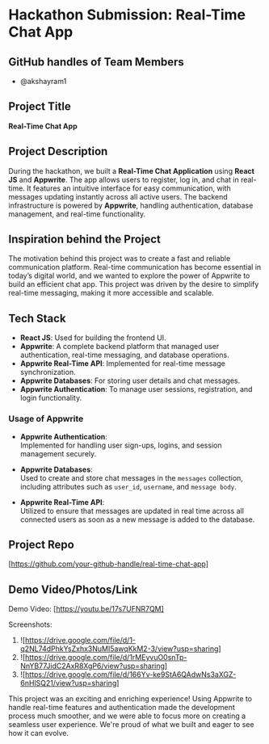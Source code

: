 # Hackathon Submission: Real-Time Chat App

## GitHub handles of Team Members  
- @akshayram1

## Project Title  
**Real-Time Chat App**

## Project Description    
During the hackathon, we built a **Real-Time Chat Application** using **React JS** and **Appwrite**. The app allows users to register, log in, and chat in real-time. It features an intuitive interface for easy communication, with messages updating instantly across all active users. The backend infrastructure is powered by **Appwrite**, handling authentication, database management, and real-time functionality.

## Inspiration behind the Project  
The motivation behind this project was to create a fast and reliable communication platform. Real-time communication has become essential in today’s digital world, and we wanted to explore the power of Appwrite to build an efficient chat app. This project was driven by the desire to simplify real-time messaging, making it more accessible and scalable.

## Tech Stack    
- **React JS**: Used for building the frontend UI.
- **Appwrite**: A complete backend platform that managed user authentication, real-time messaging, and database operations.
- **Appwrite Real-Time API**: Implemented for real-time message synchronization.
- **Appwrite Databases**: For storing user details and chat messages.
- **Appwrite Authentication**: To manage user sessions, registration, and login functionality.

### Usage of Appwrite
- **Appwrite Authentication**:  
  Implemented for handling user sign-ups, logins, and session management securely.
  
- **Appwrite Databases**:  
  Used to create and store chat messages in the `messages` collection, including attributes such as `user_id`, `username`, and `message body`.

- **Appwrite Real-Time API**:  
  Utilized to ensure that messages are updated in real time across all connected users as soon as a new message is added to the database.

## Project Repo  
[https://github.com/your-github-handle/real-time-chat-app]
## Demo Video/Photos/Link  
Demo Video: [https://youtu.be/17s7UFNR7QM]

Screenshots:  
1. ![https://drive.google.com/file/d/1-q2NL74dPhkYsZxhx3NuMI5awqKkM2-3/view?usp=sharing]
2. ![https://drive.google.com/file/d/1rMEyvuO0snTp-NnYB77JidC2AxR8XgP6/view?usp=sharing]
3. ![https://drive.google.com/file/d/166Yv-ke9StA6QAdwNs3aXGZ-6nHlSQ21/view?usp=sharing] 


This project was an exciting and enriching experience! Using Appwrite to handle real-time features and authentication made the development process much smoother, and we were able to focus more on creating a seamless user experience. We're proud of what we built and eager to see how it can evolve.
